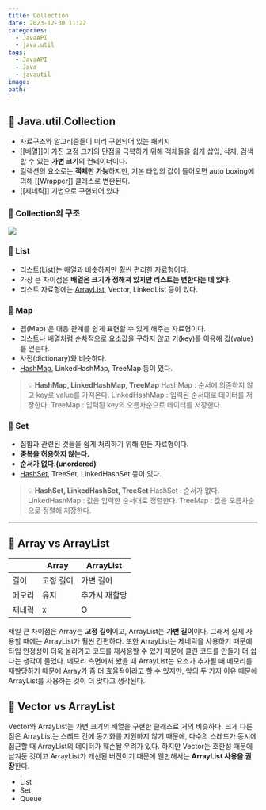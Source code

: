 ```yaml
---
title: Collection
date: 2023-12-30 11:22
categories:
  - JavaAPI
  - java.util
tags:
  - JavaAPI
  - Java
  - javautil
image: 
path:
---
```


## 📌 Java.util.Collection
+ 자료구조와 알고리즘들이 미리 구현되어 있는 패키지
+ [[배열]]이 가진 고정 크기의 단점을 극복하기 위해 객체들을 쉽게 삽입, 삭제, 검색할 수 있는 **가변 크기**의 컨테이너이다.
+ 컬렉션의 요소로는 **객체만 가능**하지만, 기본 타입의 값이 들어오면 auto boxing에 의해 [[Wrapper]] 클래스로 변환된다.
+ [[제네릭]] 기법으로 구현되어 있다.

### 🌈 Collection의 구조
![](https://velog.velcdn.com/images/sonjh919/post/ef302ae1-ca7b-4ecd-a814-ad757ab199b2/image.png)


### 🌈 List
+ 리스트(List)는 배열과 비슷하지만 훨씬 편리한 자료형이다.
+ 가장 큰 차이점은 **배열은 크기가 정해져 있지만 리스트는 변한다는 데 있다.**
+ 리스트 자료형에는 [ArrayList](https://velog.io/@sonjh919/Java.util.Arraylist), Vector, LinkedList 등이 있다.

### 🌈 Map
+ 맵(Map) 은 대응 관계를 쉽게 표현할 수 있게 해주는 자료형이다.
+ 리스트나 배열처럼 순차적으로 요소값을 구하지 않고 키(key)를 이용해 값(value)를 얻는다.
+ 사전(dictionary)와 비슷하다.
+ [HashMap](https://velog.io/@sonjh919/Java.util.HashMap), LinkedHashMap, TreeMap 등이 있다.

> 💡 **HashMap, LinkedHashMap, TreeMap**
HashMap : 순서에 의존하지 않고 key로 value를 가져온다.
LinkedHashMap : 입력된 순서대로 데이터를 저장한다.
TreeMap : 입력된 key의 오름차순으로 데이터를 저장한다.

### 🌈 Set
+ 집합과 관련된 것들을 쉽게 처리하기 위해 만든 자료형이다.
+ **중복을 허용하지 않는다.**
+ **순서가 없다.(unordered)**
+ [HashSet](https://velog.io/@sonjh919/Java.util.HashSet), TreeSet, LinkedHashSet 등이 있다.

> 💡 **HashSet, LinkedHashSet, TreeSet**
HashSet : 순서가 없다.
LinkedHashMap : 값을 입력한 순서대로 정렬한다.
TreeMap : 값을 오름차순으로 정렬해 저장한다.

---

## 📌 Array vs ArrayList
||Array|ArrayList|
|---|---|---|
|길이|고정 길이|가변 길이|
|메모리|유지|추가시 재할당|
|제네릭|x|O|
제일 큰 차이점은 Array는 **고정 길이**이고, ArrayList는 **가변 길이**이다. 그래서 실제 사용할 때에는 ArrayList가 훨씬 간편하다. 또한 ArrayList는 제네릭을 사용하기 때문에 타입 안정성이 더욱 올라가고 코드를 재사용할 수 있기 때문에 클린 코드를 만들기 더 쉽다는 생각이 들었다. 메모리 측면에서 봤을 때 ArrayList는 요소가 추가될 때 메모리를 재할당하기 때문에 Array가 좀 더 효율적이라고 할 수 있지만, 앞의 두 가지 이유 때문에 ArrayList를 사용하는 것이 더 맞다고 생각된다.

## 📌 Vector vs ArrayList
Vector와 ArrayList는 가변 크기의 배열을 구현한 클래스로 거의 비슷하다. 크게 다른 점은 ArrayList는 스레드 간에 동기화를 지원하지 않기 때문에, 다수의 스레드가 동시에 접근할 때 ArrayList의 데이터가 훼손될 우려가 있다. 하지만 Vector는 호환성 때문에 남겨둔 것이고 ArrayList가 개선된 버전이기 때문에 웬만해서는 **ArrayList 사용을 권장**한다.



+ List
+ Set
+ Queue
